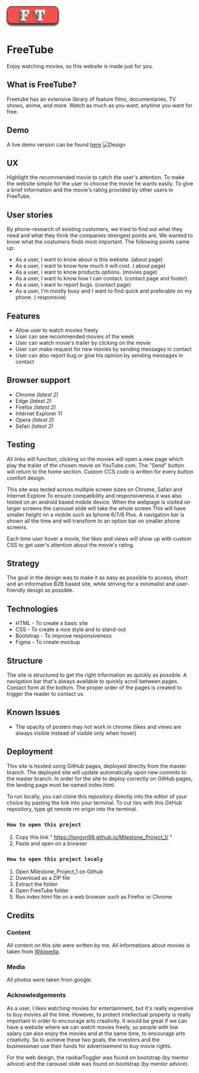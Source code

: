 [<img alt='FreeTube logo' src="assets/images/logo.png" style="margin: 0;position:relative;left:-1%;width:150px;">](#)

# FreeTube

Enjoy watching movies, so this website is made just for you.

## What is FreeTube?
Freetube has an extensive library of feature films, documentaries, TV shows, anime, and more. Watch as much as you want, anytime you want for free.

## Demo
A live demo version can be found
[here](https://longvn99.github.io/Milestone_Project_1/)
![Design](https://github.com/LongVN99/Milestone_Project_1/blob/a496c9ed26880e43e248fb220c388ca592c679a6/Mockups/Mockups.png)

## UX
Highlight the recommended movie to catch the user's attention. To make the website simple for the user to choose the movie he wants easily. To give a brief information and the movie's rating provided by other users in FreeTube.

## User stories
By phone-research of existing customers, we tried to find out what they need and what they think the companies strongest points are. We wanted to know what the costumers finds most important. The following points came up:

* As a user, I want to know about is this website. (about page)
* As a user, I want to know how much it will cost. ( about page)
* As a user, I want to know products options. (movies page)
* As a user, I want to know how I can contact. (contact page and footer)
* As a user, I want to report bugs. (contact page)
* As a user, I'm mostly busy and I want to find quick and preferable on my phone. ( responsive)

## Features

*  Allow user to watch movies freely
*  User can see recommended movies of the week
*  User can watch movie's trailer by clicking on the movie
*  User can make request for new movies by sending messages in contact
*  User can also report bug or give his opinion by sending messages in contact


## Browser support

* Chrome *(latest 2)*
* Edge *(latest 2)*
* Firefox *(latest 2)*
* Internet Explorer 11
* Opera *(latest 2)*
* Safari *(latest 2)*

## Testing
All links will function, clicking on the movies will open a new page which play the trailer of the chosen movie on YouTube.com. The "Send" button will return to the home section. Custom CCS code is written for every button comfort design.

This site was tested across multiple screen sizes on Chrome, Safari and Internet Explore To ensure compatibility and responsiveness it was also tested on an android based mobile device. When the webpage is visited on larger screens the carousel slide will take the whole screen This will have smaller height on a mobile such as Iphone 6/7/8 Plus. A navigation bar is shown all the time and will transform to an option bar on smaller phone screens.

Each time user hover a movie, the likes and views will show up with custom CSS to get user's attention about the movie's rating.

## Strategy
The goal in the design was to make it as easy as possible to access, short and an informative B2B based site, while striving for a minimalist and user-friendly design as possible.

## Technologies
* HTML - To create a basic site
* CSS - To create a nice style and to stand-out
* Bootstrap - To improve responsiveness
* Figma - To create mockup

## Structure
The site is structured to get the right information as quickly as possible. A navigation bar that's always available to quickly scroll between pages. Contact form at the bottom. The proper order of the pages is created to trigger the reader to contact us.

## Known Issues
* The opacity of posters may not work in chrome (likes and views are always visible instead of visible only when hover)

## Deployment
This site is hosted using GitHub pages, deployed directly from the master branch. The deployed site will update automatically upon new commits to the master branch. In order for the site to deploy correctly on GitHub pages, the landing page must be named index.html.

To run locally, you can clone this repository directly into the editor of your choice by pasting the link into your terminal. To cut ties with this GitHub repository, type git remote rm origin into the terminal.

### `How to open this project`
1. Copy this link " https://longvn99.github.io/Milestone_Project_1/ "
1. Paste and open on a browser

### `How to open this project localy`

1. Open Milestone_Project_1 on Github 
1. Download as a ZIP file
1. Extract the folder
1. Open FreeTube folder
1. Run index.html file on a web browser such as Firefox or Chrome

## Credits
### Content
All content on this site were written by me. All informations about movies is taken from [Wikipedia](https://www.wikipedia.org/).

### Media
All photos were taken from google.

### Acknowledgements
As a user, I likes watching movies for entertainment, but it's really expensive to buy movies all the time. However, to protect intellectual property is really important in order to encourage arts creativity. It would be great if we can have a website where we can watch movies freely, so people with low salary can also enjoy the movies and at the same time, to encourage arts creativity. So to achieve these two goals, the investors and the businessman use their funds for advertisement to buy movie rights.

For the web design, the navbarToggler was found on bootstrap (by mentor advice) and the carousel slide was found on bootstrap (by mentor advice).

